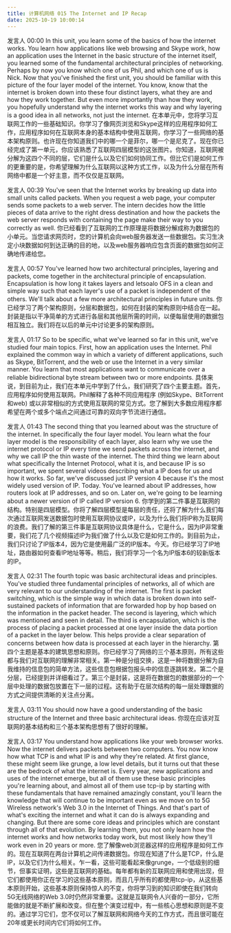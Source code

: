 ```yaml
---
title: 计算机网络 015 The Internet and IP Recap
date: 2025-10-19 10:00:14
---
```


发言人   00:00
In this unit, you learn some of the basics of how the internet works. You learn how applications like web browsing and Skype work, how an application uses the Internet in the basic structure of the internet itself, you learned some of the fundamental architectural principles of networking. Perhaps by now you know which one of us Phil, and which one of us is Nick. Now that you've finished the first unit, you should be familiar with this picture of the four layer model of the internet. You know, know that the internet is broken down into these four distinct layers, what they are and how they work together. But even more importantly than how they work, you hopefully understand why the internet works this way and why layering is a good idea in all networks, not just the internet. 
在本单元中，您将学习互联网工作的一些基础知识。你学习了像网页浏览和Skype这样的应用程序如何工作，应用程序如何在互联网本身的基本结构中使用互联网，你学习了一些网络的基本架构原则。也许现在你知道我们中的哪一个是菲尔，哪一个是尼克了。现在你已经完成了第一单元，你应该熟悉了互联网四层模型的这张图片。你知道，互联网被分解为这四个不同的层，它们是什么以及它们如何协同工作。但比它们是如何工作的更重要的是，你希望理解为什么互联网以这种方式工作，以及为什么分层在所有网络中都是一个好主意，而不仅仅是互联网。


发言人   00:39
You've seen that the Internet works by breaking up data into small units called packets. When you request a web page, your computer sends some packets to a web server. The intern decides how the little pieces of data arrive to the right dress destination and how the packets the web server responds with containing the page make their way to you correctly as well. 
你已经看到了互联网的工作原理是将数据分解成称为数据包的小单元。当您请求网页时，您的计算机会向web服务器发送一些数据包。实习生决定小块数据如何到达正确的目的地，以及web服务器响应包含页面的数据包如何正确地传递给您。

发言人   00:57
You've learned how two architectural principles, layering and packets, come together in the architectural principle of encapsulation. Encapsulation is how long it takes layers and letsoalo OFS in a clean and simple way such that each layer's use of a packet is independent of the others. We'll talk about a few more architectural principles in future units. 
你已经学习了两个架构原则，分层和数据包，如何在封装的架构原则中结合在一起。封装是指以干净简单的方式进行各层和其他层所需的时间，以便每层使用的数据包相互独立。我们将在以后的单元中讨论更多的架构原则。

发言人   01:17
So to be specific, what we've learned so far in this unit, we've studied four main topics. First, how an application uses the Internet. Phil explained the common way in which a variety of different applications, such as Skype, BitTorrent, and the web or use the Internet in a very similar manner. You learn that most applications want to communicate over a reliable bidirectional byte stream between two or more endpoints. 
具体来说，到目前为止，我们在本单元中学到了什么，我们研究了四个主要主题。首先，应用程序如何使用互联网。Phil解释了各种不同应用程序 (例如Skype、BitTorrent和web) 或以非常相似的方式使用互联网的常见方式。您了解到大多数应用程序都希望在两个或多个端点之间通过可靠的双向字节流进行通信。


发言人   01:43
The second thing that you learned about was the structure of the internet. In specifically the four layer model. You learn what the four layer model is the responsibility of each layer, also learn why we use the internet protocol or IP every time we send packets across the internet, and why we call IP the thin waste of the internet. The third thing we learn about what specifically the Internet Protocol, what it is, and because IP is so important, we spent several videos describing what a IP does for us and how it works. So far, we've discussed just IP version 4 because it's the most widely used version of IP. Today. You've learned about IP addresses, how routers look at IP addresses, and so on. Later on, we're going to be learning about a newer version of IP called IP version 6. 
你学到的第二件事是互联网的结构。特别是四层模型。你将了解四层模型是每层的责任，还将了解为什么我们每次通过互联网发送数据包时使用互联网协议或IP，以及为什么我们将IP称为互联网的浪费。我们了解的第三件事是互联网协议具体是什么，它是什么，因为IP非常重要，我们花了几个视频描述IP为我们做了什么以及它是如何工作的。到目前为止，我们只讨论了IP版本4，因为它是使用最广泛的IP版本。今天。你已经学习了IP地址，路由器如何查看IP地址等等。稍后，我们将学习一个名为IP版本6的较新版本的IP。

发言人   02:31
The fourth topic was basic architectural ideas and principles. You've studied three fundamental principles of networks, all of which are very relevant to our understanding of the internet. The first is packet switching, which is the simple way in which data is broken down into self-sustained packets of information that are forwarded hop by hop based on the information in the packet header. The second is layering, which which was mentioned and seen in detail. The third is encapsulation, which is the process of placing a packet processed at one layer inside the data portion of a packet in the layer below. This helps provide a clear separation of concerns between how data is processed at each layer in the hierarchy. 
第四个主题是基本的建筑思想和原则。你已经学习了网络的三个基本原则，所有这些都与我们对互联网的理解非常相关。第一种是分组交换，这是一种将数据分解为自我维持的信息包的简单方法，这些信息包根据包报头中的信息逐跳转发。第二个是分层，已经提到并详细看过了。第三个是封装，这是将在数据包的数据部分的一个层中处理的数据包放置在下一层的过程。这有助于在层次结构的每一层处理数据的方式之间提供清晰的关注点分离。


发言人   03:11
You should now have a good understanding of the basic structure of the Internet and three basic architectural ideas. 
你现在应该对互联网的基本结构和三个基本架构思想有了很好的理解。

发言人   03:17
You understand how applications like your web browser works. Now the internet delivers packets between two computers. You now know how what TCP is and what IP is and why they're related. At first glance, these might seem like grunge, a low level details, but it turns out that these are the bedrock of what the internet is. Every year, new applications and uses of the internet emerge, but all of them use these basic principles you're learning about, and almost all of them use tcp-ip by starting with these fundamentals that have remained amazingly constant, you'll learn the knowledge that will continue to be important even as we move on to 5G Wireless network's Web 3.0 in the Internet of Things. And that's part of what's exciting the internet and what it can do is always expanding and changing. But there are some core ideas and principles which are constant through all of that evolution. By learning them, you not only learn how the internet works and how networks today work, but most likely how they'll work even in 20 years or more. 
您了解像web浏览器这样的应用程序是如何工作的。现在互联网在两台计算机之间传递数据包。你现在知道了什么是TCP，什么是IP，以及它们为什么相关。乍一看，这些可能看起来像grunge，一个低级别的细节，但事实证明，这些是互联网的基础。每年都有新的互联网应用和使用出现，但它们都使用你正在学习的这些基本原则，而且几乎所有的都使用tcp-ip，从这些基本原则开始，这些基本原则保持惊人的不变，你将学习到的知识即使在我们转向5G无线网络的Web 3.0时仍然非常重要。这就是互联网令人兴奋的一部分，它所能做的就是不断扩展和改变。但在整个演变过程中，有一些核心思想和原则是不变的。通过学习它们，您不仅可以了解互联网和网络今天的工作方式，而且很可能在20年或更长时间内它们将如何工作。